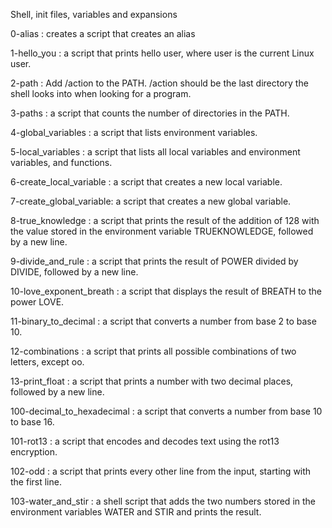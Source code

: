Shell, init files, variables and expansions

0-alias : creates a script that creates an alias

1-hello_you : a script that prints hello user, where user is the current Linux user.

2-path : Add /action to the PATH. /action should be the last directory the shell looks into when looking for a program.

3-paths : a script that counts the number of directories in the PATH.

4-global_variables : a script that lists environment variables.

5-local_variables : a script that lists all local variables and environment variables, and functions.

6-create_local_variable : a script that creates a new local variable.

7-create_global_variable: a script that creates a new global variable.

8-true_knowledge :  a script that prints the result of the addition of 128 with the value stored in the environment variable TRUEKNOWLEDGE, followed by a new line.

9-divide_and_rule :  a script that prints the result of POWER divided by DIVIDE, followed by a new line.

10-love_exponent_breath : a script that displays the result of BREATH to the power LOVE.

11-binary_to_decimal : a script that converts a number from base 2 to base 10.

12-combinations : a script that prints all possible combinations of two letters, except oo.

13-print_float : a script that prints a number with two decimal places, followed by a new line.

100-decimal_to_hexadecimal : a script that converts a number from base 10 to base 16.

101-rot13 : a script that encodes and decodes text using the rot13 encryption.

102-odd : a script that prints every other line from the input, starting with the first line.

103-water_and_stir : a shell script that adds the two numbers stored in the environment variables WATER and STIR and prints the result.
